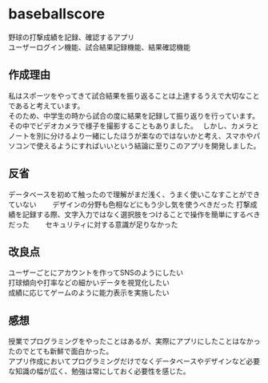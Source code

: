 # baseballscore
野球の打撃成績を記録、確認するアプリ  
ユーザーログイン機能、試合結果記録機能、結果確認機能

##  作成理由

私はスポーツをやってきて試合結果を振り返ることは上達するうえで大切なことであると考えています。  
そのため、中学生の時から試合の度に結果を記録して振り返りを行っています。その中でビデオカメラで様子を撮影することもありました。　
しかし、カメラとノートを別に分けるより一緒にしたほうが楽なのではないかと考え、スマホやパソコンで使えるようにすればいいという結論に至りこのアプリを開発しました。

##  反省

データベースを初めて触ったので理解がまだ浅く、うまく使いこなすことができていない　　
デザインの分野も色相などにもう少し気を使うべきだった
打撃成績を記録する際、文字入力ではなく選択肢をつけることで操作を簡単にするべきだった　　
セキュリティに対する意識が足りなかった

##  改良点

ユーザーごとにアカウントを作ってSNSのようにしたい  
打球傾向や打率などの細かいデータを視覚化したい    
成績に応じてゲームのように能力表示を実施したい  

##  感想

授業でプログラミングをやったことはあるが、実際にアプリにしたことはなかったのでとても新鮮で面白かった。  
アプリ作成においてプログラミングだけでなくデータベースやデザインなど必要な知識の幅が広く、勉強は常にしておく必要性を感じた。  
